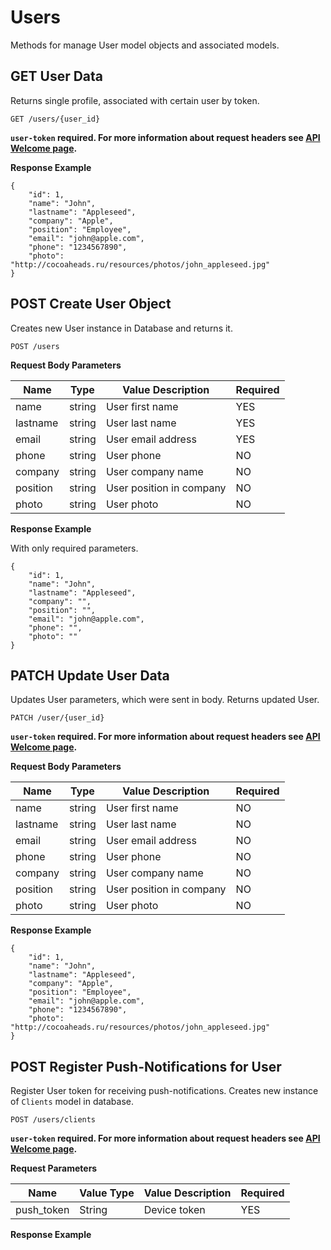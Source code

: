 # Users

Methods for manage User model objects and associated models.

## GET User Data

Returns single profile, associated with certain user by token.

    GET /users/{user_id}

**`user-token` required. For more information about request headers see [API Welcome page](/server/api.md).**

**Response Example**

    {
        "id": 1,
        "name": "John",
        "lastname": "Appleseed",
        "company": "Apple",
        "position": "Employee",
        "email": "john@apple.com",
        "phone": "1234567890",
        "photo": "http://cocoaheads.ru/resources/photos/john_appleseed.jpg"
    }

## POST Create User Object

Creates new User instance in Database and returns it.

    POST /users

**Request Body Parameters**

|Name|Type|Value Description|Required|
|---|---|---|---|
|name|string|User first name|YES|
|lastname|string|User last name|YES|
|email|string|User email address|YES|
|phone|string|User phone|NO|
|company|string|User company name|NO|
|position|string|User position in company|NO|
|photo|string|User photo|NO|

**Response Example**

With only required parameters.

    {
        "id": 1,
        "name": "John",
        "lastname": "Appleseed",
        "company": "",
        "position": "",
        "email": "john@apple.com",
        "phone": "",
        "photo": ""
    }

## PATCH Update User Data

Updates User parameters, which were sent in body. Returns updated User.

    PATCH /user/{user_id}

**`user-token` required. For more information about request headers see [API Welcome page](/server/api.md).**

**Request Body Parameters**

|Name|Type|Value Description|Required|
|---|---|---|---|
|name|string|User first name|NO|
|lastname|string|User last name|NO|
|email|string|User email address|NO|
|phone|string|User phone|NO|
|company|string|User company name|NO|
|position|string|User position in company|NO|
|photo|string|User photo|NO|

**Response Example**

    {
        "id": 1,
        "name": "John",
        "lastname": "Appleseed",
        "company": "Apple",
        "position": "Employee",
        "email": "john@apple.com",
        "phone": "1234567890",
        "photo": "http://cocoaheads.ru/resources/photos/john_appleseed.jpg"
    }

## POST Register Push-Notifications for User

Register User token for receiving push-notifications. Creates new instance of `Clients` model in database.

    POST /users/clients

**`user-token` required. For more information about request headers see [API Welcome page](/server/api.md).**

**Request Parameters**

|Name|Value Type|Value Description|Required|
|---|---|---|---|
|push_token|String|Device token|YES|

**Response Example**
